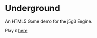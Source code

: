 Underground
===========

An HTML5 Game demo for the j5g3 Engine.

Play it [here](https://j5g3.github.io/underground)
